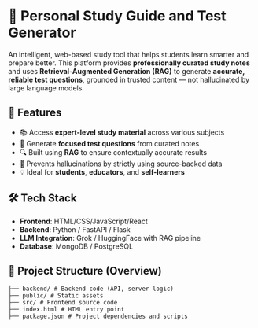 # 📘 Personal Study Guide and Test Generator

An intelligent, web-based study tool that helps students learn smarter and prepare better. This platform provides **professionally curated study notes** and uses **Retrieval-Augmented Generation (RAG)** to generate **accurate, reliable test questions**, grounded in trusted content — not hallucinated by large language models.

## 🚀 Features

- 📚 Access **expert-level study material** across various subjects
- 🧪 Generate **focused test questions** from curated notes
- 🔍 Built using **RAG** to ensure contextually accurate results
- 🤖 Prevents hallucinations by strictly using source-backed data
- 💡 Ideal for **students**, **educators**, and **self-learners**

## 🛠️ Tech Stack

- **Frontend**: HTML/CSS/JavaScript/React
- **Backend**: Python / FastAPI / Flask 
- **LLM Integration**: Grok / HuggingFace with RAG pipeline
- **Database**: MongoDB / PostgreSQL

## 📁 Project Structure (Overview)
```
├── backend/ # Backend code (API, server logic)
├── public/ # Static assets
├── src/ # Frontend source code
├── index.html # HTML entry point
├── package.json # Project dependencies and scripts
```

